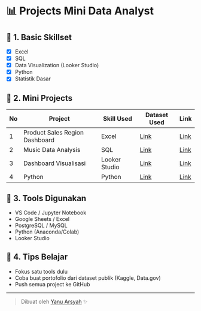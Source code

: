 # 📊 Projects Mini Data Analyst 

## 🔰 1. Basic Skillset
- [x] Excel
- [x] SQL
- [x] Data Visualization (Looker Studio)
- [x] Python
- [x] Statistik Dasar

## 🧪 2. Mini Projects
| No | Project | Skill Used | Dataset Used | Link |
|----|---------|------------|--------------|------|
| 1 | Product Sales Region Dashboard | Excel | [Link](https://excelx.com/practice-data/sales-retail/) | [Link](https://github.com/yanuarsyah/Product-Sales-Region-Dashboard-Data-Analyst-) |
| 2 | Music Data Analysis | SQL | [Link](https://www.kaggle.com/datasets/rohitgrewal/spotify-youtube-data/data) | [Link](https://github.com/yanuarsyah/Music-Data-Analyst) |
| 3 | Dashboard Visualisasi | Looker Studio | [Link](#) | [Link](#) |
| 4 | Python | Python | [Link](#) | [Link](#) |

## 🔧 3. Tools Digunakan
- VS Code / Jupyter Notebook
- Google Sheets / Excel
- PostgreSQL / MySQL
- Python (Anaconda/Colab)
- Looker Studio

## 🧠 4. Tips Belajar
- Fokus satu tools dulu
- Coba buat portofolio dari dataset publik (Kaggle, Data.gov)
- Push semua project ke GitHub

---

> Dibuat oleh [Yanu Arsyah](https://github.com/YanuArsyah) ✨

